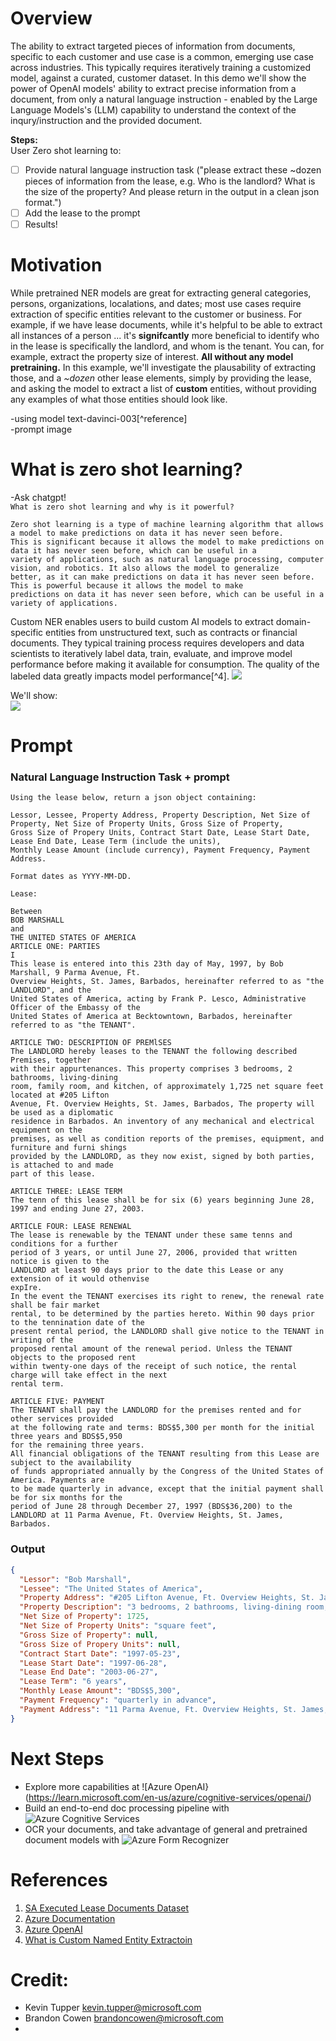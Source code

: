 # Overview  
The ability to extract targeted pieces of information from documents, specific to each customer and use case is a common, emerging use case across industries. This typically requires iteratively training a customized model, against a curated, customer dataset. In this demo we'll show the power of OpenAI models' ability to extract precise information from a document, from only a natural language instruction - enabled by the Large Language Models's (LLM) capability to understand the context of the inqury/instruction and the provided document.

**Steps:**  
User Zero shot learning to:
- [ ] Provide natural language instruction task ("please extract these ~dozen pieces of information from the lease, e.g. Who is the landlord? What is the size of the property? And please return in the output in a clean json format.")
- [ ] Add the lease to the prompt
- [ ] Results!  

# Motivation  
While pretrained NER models are great for extracting general categories, persons, organizations, localations, and dates; most use cases require extraction of specific entities relevant to the customer or business. For example, if we have lease documents, while it's helpful to be able to extract all instances of a person ... it's **signifcantly** more beneficial to identify who in the lease is specifically the landlord, and whom is the tenant. You can, for example, extract the property size of interest. **All without any model pretraining.** In this example, we'll investigate the plausability of extracting those, and a *~dozen* other lease elements, simply by providing the lease, and asking the model to extract a list of **custom** entities, without providing any examples of what those entities should look like.  

-using model text-davinci-003[^reference]  
-prompt image  
# What is zero shot learning?  
-Ask chatgpt!  
`What is zero shot learning and why is it powerful?`
```
Zero shot learning is a type of machine learning algorithm that allows a model to make predictions on data it has never seen before.  
This is significant because it allows the model to make predictions on data it has never seen before, which can be useful in a  
variety of applications, such as natural language processing, computer vision, and robotics. It also allows the model to generalize  
better, as it can make predictions on data it has never seen before. This is powerful because it allows the model to make  
predictions on data it has never seen before, which can be useful in a variety of applications.  
```  


Custom NER enables users to build custom AI models to extract domain-specific entities from unstructured text, such as contracts or financial documents. 
They typical training process requires developers and data scientists to iteratively label data, train, evaluate, and improve model performance before making it available for consumption. The quality of the labeled data greatly impacts model performance[^4]. 
![](images/development-lifecycle.jpg)  

We'll show:  
![](images/prompt_design.jpg)  


# Prompt  
### Natural Language Instruction Task + prompt  
```
Using the lease below, return a json object containing:  
  
Lessor, Lessee, Property Address, Property Description, Net Size of Property, Net Size of Property Units, Gross Size of Property,  
Gross Size of Propery Units, Contract Start Date, Lease Start Date, Lease End Date, Lease Term (include the units),  
Monthly Lease Amount (include currency), Payment Frequency, Payment Address.  

Format dates as YYYY-MM-DD. 

Lease:  
```  
```LEASE AGREEMENT
Between
BOB MARSHALL
and
THE UNITED STATES OF AMERICA
ARTICLE ONE: PARTIES
I
This lease is entered into this 23th day of May, 1997, by Bob Marshall, 9 Parma Avenue, Ft.
Overview Heights, St. James, Barbados, hereinafter referred to as "the LANDLORD", and the
United States of America, acting by Frank P. Lesco, Administrative Officer of the Embassy of the
United States of America at Becktowntown, Barbados, hereinafter referred to as "the TENANT".  

ARTICLE TWO: DESCRIPTION OF PREMlSES
The LANDLORD hereby leases to the TENANT the following described Premises, together
with their appurtenances. This property comprises 3 bedrooms, 2 bathrooms, living-dining
room, family room, and kitchen, of approximately 1,725 net square feet located at #205 Lifton
Avenue, Ft. Overview Heights, St. James, Barbados, The property will be used as a diplomatic
residence in Barbados. An inventory of any mechanical and electrical equipment on the
premises, as well as condition reports of the premises, equipment, and furniture and furni shings
provided by the LANDLORD, as they now exist, signed by both parties, is attached to and made
part of this lease.  

ARTICLE THREE: LEASE TERM
The tenn of this lease shall be for six (6) years beginning June 28, 1997 and ending June 27, 2003.  

ARTICLE FOUR: LEASE RENEWAL
The lease is renewable by the TENANT under these same tenns and conditions for a further
period of 3 years, or until June 27, 2006, provided that written notice is given to the
LANDLORD at least 90 days prior to the date this Lease or any extension of it would othenvise
expIre.
In the event the TENANT exercises its right to renew, the renewal rate shall be fair market
rental, to be determined by the parties hereto. Within 90 days prior to the tennination date of the
present rental period, the LANDLORD shall give notice to the TENANT in writing of the
proposed rental amount of the renewal period. Unless the TENANT objects to the proposed rent
within twenty-one days of the receipt of such notice, the rental charge will take effect in the next
rental term.  

ARTICLE FIVE: PAYMENT
The TENANT shall pay the LANDLORD for the premises rented and for other services provided
at the following rate and terms: BDS$5,300 per month for the initial three years and BDS$5,950
for the remaining three years.
All financial obligations of the TENANT resulting from this Lease are subject to the availability
of funds appropriated annually by the Congress of the United States of America. Payments are
to be made quarterly in advance, except that the initial payment shall be for six months for the
period of June 28 through December 27, 1997 (BDS$36,200) to the LANDLORD at 11 Parma Avenue, Ft. Overview Heights, St. James, Barbados.
```  
### Output  
```json
{
  "Lessor": "Bob Marshall",
  "Lessee": "The United States of America",
  "Property Address": "#205 Lifton Avenue, Ft. Overview Heights, St. James, Barbados",
  "Property Description": "3 bedrooms, 2 bathrooms, living-dining room, family room, and kitchen",
  "Net Size of Property": 1725,
  "Net Size of Property Units": "square feet",
  "Gross Size of Property": null,
  "Gross Size of Propery Units": null,
  "Contract Start Date": "1997-05-23",
  "Lease Start Date": "1997-06-28",
  "Lease End Date": "2003-06-27",
  "Lease Term": "6 years",
  "Monthly Lease Amount": "BDS$5,300",
  "Payment Frequency": "quarterly in advance",
  "Payment Address": "11 Parma Avenue, Ft. Overview Heights, St. James, Barbados"
}
```  
# Next Steps  
* Explore more capabilities at ![Azure OpenAI}(https://learn.microsoft.com/en-us/azure/cognitive-services/openai/)  
* Build an end-to-end doc processing pipeline with ![Azure Cognitive Services](https://azure.microsoft.com/en-us/products/cognitive-services/#overview)
* OCR your documents, and take advantage of general and pretrained document models with ![Azure Form Recognizer](https://azure.microsoft.com/en-us/products/form-recognizer/)  


# References  
1. [SA Executed Lease Documents Dataset](https://www.gsa.gov/real-estate/real-estate-services/leasing/executed-lease-documents)  
2. [Azure Documentation](https://learn.microsoft.com/en-us/azure/cognitive-services/openai/overview)  
3. [Azure OpenAI](https://openai.com)
4. [What is Custom Named Entity Extractoin](https://learn.microsoft.com/en-us/azure/cognitive-services/language-service/custom-named-entity-recognition/overview)

# Credit:  
* Kevin Tupper <kevin.tupper@microsoft.com>
* Brandon Cowen <brandoncowen@microsoft.com>
* [](aka.ms/airangers)
